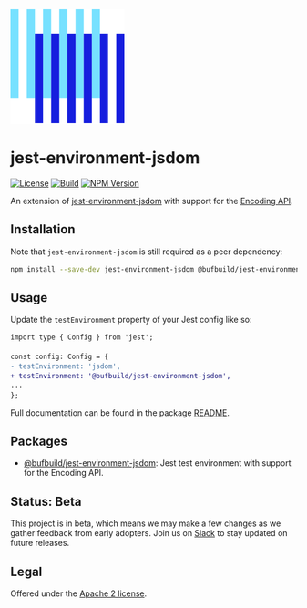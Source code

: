 ![The Buf logo](./.github/buf-logo.svg)

jest-environment-jsdom
===========

[![License](https://img.shields.io/github/license/bufbuild/jest-environment-jsdom?color=blue)](./LICENSE) [![Build](https://github.com/bufbuild/jest-environment-jsdom/actions/workflows/ci.yaml/badge.svg?branch=main)](https://github.com/bufbuild/jest-environment-jsdom/actions/workflows/ci.yaml) [![NPM Version](https://img.shields.io/npm/v/@connectrpc/connect-playwright/latest?color=green&label=%40bufbuild%2Fjest-environment-jsdom)](https://www.npmjs.com/package/@bufbuild/jest-environment-jsdom)

An extension of [jest-environment-jsdom](https://www.npmjs.com/package/jest-environment-jsdom)
with support for the [Encoding API](https://developer.mozilla.org/en-US/docs/Web/API/Encoding_API).

## Installation

Note that `jest-environment-jsdom` is still required as a peer dependency:

```bash
npm install --save-dev jest-environment-jsdom @bufbuild/jest-environment-jsdom
```

## Usage

Update the `testEnvironment` property of your Jest config like so:

```diff
import type { Config } from 'jest';

const config: Config = {
- testEnvironment: 'jsdom',
+ testEnvironment: '@bufbuild/jest-environment-jsdom',
...
};
```

Full documentation can be found in the package [README](packages/jest-environment-jsdom).

## Packages

- [@bufbuild/jest-environment-jsdom](https://www.npmjs.com/package/@bufbuild/jest-environment-jsdom):
  Jest test environment with support for the Encoding API.

## Status: Beta

This project is in beta, which means we may make a few changes as we gather feedback from early adopters.
Join us on [Slack](https://buf.build/links/slack) to stay updated on future releases.

## Legal

Offered under the [Apache 2 license](./LICENSE).
